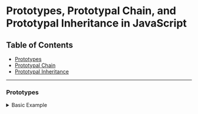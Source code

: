 # Prototypes, Prototypal Chain, and Prototypal Inheritance in JavaScript

## Table of Contents
- [Prototypes](#prototypes)
- [Prototypal Chain](#prototypal-chain)
- [Prototypal Inheritance](#prototypal-inheritance)

---

### Prototypes
<details>
<summary>Basic Example</summary>

-Consider the array `arr` in JavaScript:
```javascript
let arr = ["nan", "sivani"];

// # Prototype and Prototypal Chain:


In JavaScript, arrays are objects, and like all objects, they have prototypes. The array arr inherits from Array.prototype.

# Here's how this works:

-Array.prototype: The prototype of arrays includes built-in methods like push(), pop(), forEach(), etc.
-Object.prototype: The prototype of Array.prototype itself, containing fundamental methods like toString() and hasOwnProperty().
-When you call a method on arr, JavaScript checks the array itself first, then Array.prototype, and finally Object.prototype.

```javascript
console.log(arr.length); // Output: 2
console.log(arr.toString()); // Output: nan,sivani

-In the first case, length is a property of the array itself. In the second, toString() is found on Array.prototype.

</details>

# Prototypal Chain:
<details>
<summary>Prototype Chain Visualization</summary>
Here’s how the prototype chain looks in this example:
```mermaid
graph TD
A["arr"] --> B["Array.prototype"]
B --> C["Object.prototype"]
C --> D["null"]

-arr has Array.prototype as its immediate prototype.
-Array.prototype has Object.prototype as its prototype.
-Object.prototype has null as its prototype.

#Summary:

-`Prototype`: A mechanism by which JavaScript objects inherit properties and methods from another object.
-`Prototypal Chain`: The sequence of objects through which property lookups are made. For arr, it's arr → Array.prototype → Object.prototype.
-`Prototypal Inheritance`: The process of inheriting properties from one object to another, allowing for the use of shared methods and properties.
</details>
Prototypal Inheritance
<details>
<summary>Inheritance Example</summary>
Let’s explore prototypal inheritance using objects:
```javascript
let object = {
    name: "nandhu",
    city: "trichy",
    getInfo: function() {
        return `${this.name} lives in ${this.city}.`;
    }
};

let object2 = { 
    name: "Diya"
};

// Setting the prototype
object2.__proto__ = object;

// Accessing properties and methods
console.log(object2.name); // Output: Diya (own property)
console.log(object2.city); // Output: trichy (inherited from object)
console.log(object2.getInfo()); // Output: Diya lives in trichy.

Prototype Chain:
```mermaid
graph TD
A["object2"] --> B["object"]
B --> C["Object.prototype"]
C --> D["null"]

#Summary:

-`Prototypal Inheritance:` object2 inherits from object, gaining access to its properties and methods.
-`Prototype:` object is the prototype of object2.
-`Prototype Chain:` The chain for object2 is object2 → object → Object.prototype → null.
__proto__: This property is used to link object2 to object, establishing inheritance.
</details>
